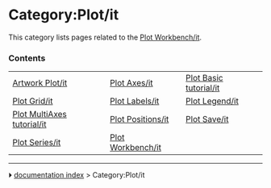# Category:Plot/it
This category lists pages related to the [Plot Workbench/it](Plot_Workbench/it.md).

### Contents

|     |     |     |
| --- | --- | --- |
| [Artwork Plot/it](Artwork_Plot/it.md) | [Plot Axes/it](Plot_Axes/it.md) | [Plot Basic tutorial/it](Plot_Basic_tutorial/it.md) |
| [Plot Grid/it](Plot_Grid/it.md) | [Plot Labels/it](Plot_Labels/it.md) | [Plot Legend/it](Plot_Legend/it.md) |
| [Plot MultiAxes tutorial/it](Plot_MultiAxes_tutorial/it.md) | [Plot Positions/it](Plot_Positions/it.md) | [Plot Save/it](Plot_Save/it.md) |
| [Plot Series/it](Plot_Series/it.md) | [Plot Workbench/it](Plot_Workbench/it.md) |



---
⏵ [documentation index](../README.md) > Category:Plot/it
